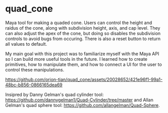 # quad_cone

Maya tool for making a quaded cone. Users can control the height and raidus of the cone, along with subdivision height, axis, and cap level. They can also adjust the apex of 
the cone, but doing so disables the subdivision controls to avoid bugs from occuring. There is also a reset button to return all values to default. 

My main goal with this project was to familiarize myself with the Maya API so I can build more useful tools in the future. I learned how to create primitives, how to manipulate them, and 
how to connect a UI for the user to control these manipulations. 

https://github.com/orion-tian/quad_cone/assets/20028652/421e96f1-99a1-48bc-b856-0866165dea69

Insipred by Danny Gelman's quad cylinder tool: https://github.com/dannygelman1/Quad-Cylinder/tree/master
 and Allan Gelman's quad sphere tool: https://github.com/allangelman/Quad-Sphere. 
